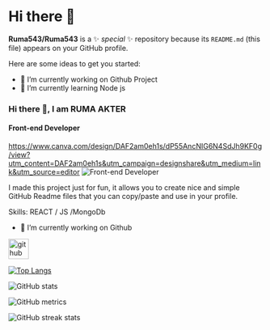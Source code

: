 # Hi there 👋


**Ruma543/Ruma543** is a ✨ _special_ ✨ repository because its `README.md` (this file) appears on your GitHub profile.

Here are some ideas to get you started:

- 🔭 I’m currently working on Github Project
- 🌱 I’m currently learning Node js

### Hi there 👋, I am RUMA AKTER
#### Front-end Developer
https://www.canva.com/design/DAF2am0eh1s/dP55AncNIG6N4SdJh9KF0g/view?utm_content=DAF2am0eh1s&utm_campaign=designshare&utm_medium=link&utm_source=editor
![Front-end Developer](https://i.ibb.co/xzmkZ8S/I-m-Ruma-Akter.png)

I made this project just for fun, it allows you to create nice and simple GitHub Readme files that you can copy/paste and use in your profile.

Skills: REACT / JS /MongoDb

- 🔭 I’m currently working on Github 


[<img src='https://cdn.jsdelivr.net/npm/simple-icons@3.0.1/icons/github.svg' alt='github' height='40'>](https://github.com/Ruma543)  

[![Top Langs](https://github-readme-stats.vercel.app/api/top-langs/?username=Ruma543)](https://github.com/anuraghazra/github-readme-stats)

![GitHub stats](https://github-readme-stats.vercel.app/api?username=Ruma543&show_icons=true)  

![GitHub metrics](https://metrics.lecoq.io/Ruma543)  

![GitHub streak stats](https://streak-stats.demolab.com/?user=Ruma543)  

